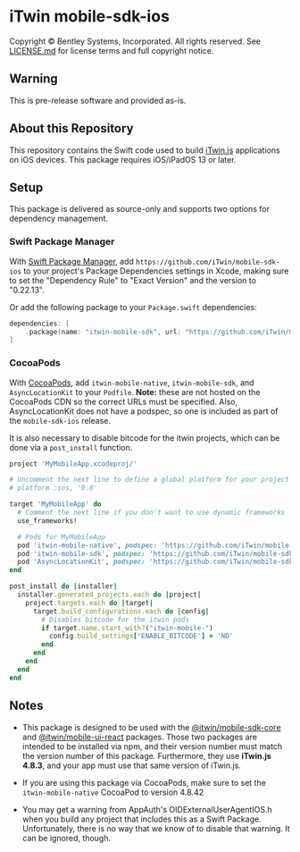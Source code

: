 # iTwin mobile-sdk-ios

Copyright © Bentley Systems, Incorporated. All rights reserved. See [LICENSE.md](./LICENSE.md) for license terms and full copyright notice.

## Warning

This is pre-release software and provided as-is.

## About this Repository

This repository contains the Swift code used to build [iTwin.js](http://www.itwinjs.org) applications on iOS devices. This package requires iOS/iPadOS 13 or later.

## Setup

This package is delivered as source-only and supports two options for dependency management.

### Swift Package Manager

With [Swift Package Manager](https://swift.org/package-manager), add `https://github.com/iTwin/mobile-sdk-ios` to your project's Package Dependencies settings in Xcode, making sure to set the "Dependency Rule" to "Exact Version" and the version to "0.22.13".

Or add the following package to your `Package.swift` dependencies:

```swift
dependencies: [
    .package(name: "itwin-mobile-sdk", url: "https://github.com/iTwin/mobile-sdk-ios", .exact("0.22.13"))
]
```

### CocoaPods

With [CocoaPods](https://guides.cocoapods.org/using/getting-started.html), add `itwin-mobile-native`, `itwin-mobile-sdk`, and `AsyncLocationKit` to your `Podfile`. __Note:__ these are not hosted on the CocoaPods CDN so the correct URLs must be specified. Also, AsyncLocationKit does not have a podspec, so one is included as part of the `mobile-sdk-ios` release.

It is also necessary to disable bitcode for the itwin projects, which can be done via a `post_install` function.

```ruby
project 'MyMobileApp.xcodeproj/'

# Uncomment the next line to define a global platform for your project
# platform :ios, '9.0'

target 'MyMobileApp' do
  # Comment the next line if you don't want to use dynamic frameworks
  use_frameworks!

  # Pods for MyMobileApp
  pod 'itwin-mobile-native', podspec: 'https://github.com/iTwin/mobile-native-ios/releases/download/4.8.42/itwin-mobile-native-ios.podspec'
  pod 'itwin-mobile-sdk', podspec: 'https://github.com/iTwin/mobile-sdk-ios/releases/download/0.22.13/itwin-mobile-sdk.podspec'
  pod 'AsyncLocationKit', podspec: 'https://github.com/iTwin/mobile-sdk-ios/releases/download/0.22.13/AsyncLocationKit.podspec'
end

post_install do |installer|
  installer.generated_projects.each do |project|
    project.targets.each do |target|
      target.build_configurations.each do |config|
        # Disables bitcode for the itwin pods
        if target.name.start_with?("itwin-mobile-")
          config.build_settings['ENABLE_BITCODE'] = 'NO'
        end
      end
    end
  end
end
```

## Notes
- This package is designed to be used with the [@itwin/mobile-sdk-core](https://github.com/iTwin/mobile-sdk-core) and [@itwin/mobile-ui-react](https://github.com/iTwin/mobile-ui-react) packages. Those two packages are intended to be installed via npm, and their version number must match the version number of this package. Furthermore, they use __iTwin.js 4.8.3__, and your app must use that same version of iTwin.js.

- If you are using this package via CocoaPods, make sure to set the `itwin-mobile-native` CocoaPod to version 4.8.42

- You may get a warning from AppAuth's OIDExternalUserAgentIOS.h when you build any project that includes this as a Swift Package. Unfortunately, there is no way that we know of to disable that warning. It can be ignored, though.
